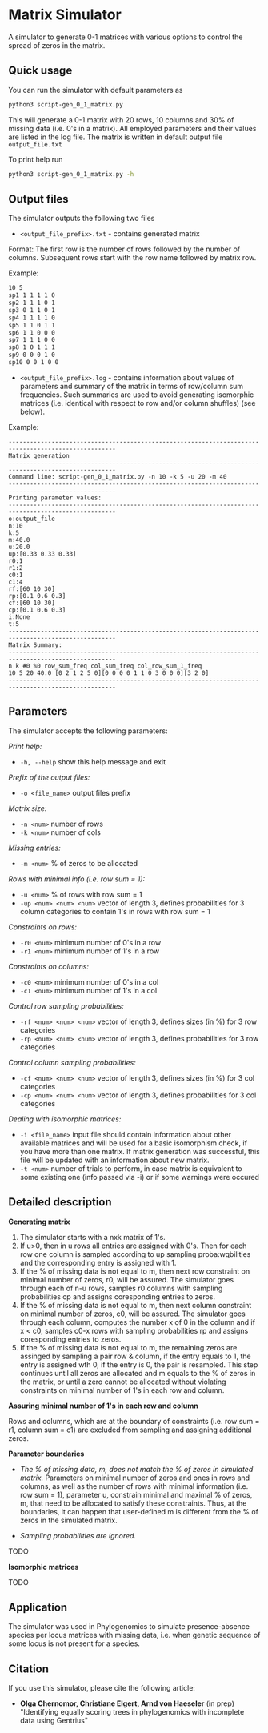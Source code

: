 # Matrix Simulator
A simulator to generate 0-1 matrices with various options to control the spread of zeros in the matrix.

## Quick usage
You can run the simulator with default parameters as
```bash
python3 script-gen_0_1_matrix.py
```
This will generate a 0-1 matrix with 20 rows, 10 columns and 30% of missing data (i.e. 0's in a matrix). All employed parameters and their values are listed in the log file. The matrix is written in default output file `output_file.txt`

To print help run
```bash
python3 script-gen_0_1_matrix.py -h
```
## Output files
The simulator outputs the following two files
* `<output_file_prefix>.txt` - contains generated matrix

Format: 
The first row is the number of rows followed by the number of columns. Subsequent rows start with the row name followed by matrix row.

Example:
```bash
10 5
sp1 1 1 1 1 0
sp2 1 1 1 0 1
sp3 0 1 1 0 1
sp4 1 1 1 1 0
sp5 1 1 0 1 1
sp6 1 1 0 0 0
sp7 1 1 1 0 0
sp8 1 0 1 1 1
sp9 0 0 0 1 0
sp10 0 0 1 0 0
```

* `<output_file_prefix>.log` - contains information about values of parameters and summary of the matrix in terms of row/column sum frequencies. Such summaries are used to avoid generating isomorphic matrices (i.e. identical with respect to row and/or column shuffles) (see below).

Example:
```
----------------------------------------------------------------------------------------------------
Matrix generation
----------------------------------------------------------------------------------------------------
Command line: script-gen_0_1_matrix.py -n 10 -k 5 -u 20 -m 40
----------------------------------------------------------------------------------------------------
Printing parameter values:
----------------------------------------------------------------------------------------------------
o:output_file
n:10
k:5
m:40.0
u:20.0
up:[0.33 0.33 0.33]
r0:1
r1:2
c0:1
c1:4
rf:[60 10 30]
rp:[0.1 0.6 0.3]
cf:[60 10 30]
cp:[0.1 0.6 0.3]
i:None
t:5
----------------------------------------------------------------------------------------------------
Matrix Summary:
----------------------------------------------------------------------------------------------------
n k #0 %0 row_sum_freq col_sum_freq col_row_sum_1_freq
10 5 20 40.0 [0 2 1 2 5 0][0 0 0 0 1 1 0 3 0 0 0][3 2 0]
----------------------------------------------------------------------------------------------------
```

## Parameters
The simulator accepts the following parameters:

*Print help:*
* `-h, --help`            show this help message and exit

*Prefix of the output files:*
* `-o <file_name>`        output files prefix

*Matrix size:*
* `-n <num>`              number of rows
* `-k <num>`              number of cols

*Missing entries:*
* `-m <num>`              % of zeros to be allocated

*Rows with minimal info (i.e. row sum = 1):*
* `-u <num>`              % of rows with row sum = 1
* `-up <num> <num> <num>` vector of length 3, defines probabilities for 3 column categories to contain 1's in rows with row sum = 1

*Constraints on rows:*
* `-r0 <num>`             minimum number of 0's in a row
* `-r1 <num>`             minimum number of 1's in a row

*Constraints on columns:*
* `-c0 <num>`             minimum number of 0's in a col
* `-c1 <num>`             minimum number of 1's in a col

*Control row sampling probabilities:*
* `-rf <num> <num> <num>` vector of length 3, defines sizes (in %) for 3 row categories
* `-rp <num> <num> <num>` vector of length 3, defines probabilities for 3 row categories

*Control column sampling probabilities:*
* `-cf <num> <num> <num>` vector of length 3, defines sizes (in %) for 3 col categories
* `-cp <num> <num> <num>` vector of length 3, defines probabilities for 3 col categories

*Dealing with isomorphic matrices:*
* `-i <file_name>`        input file should contain information about other available matrices and will be used for a basic isomorphism check, if you have more than one matrix. If
                        matrix generation was successful, this file will be updated with an information about new matrix.
* `-t <num>` number of trials to perform, in case matrix is equivalent to some existing one (info passed via -i) or if some warnings were occured


## Detailed description

**Generating matrix**
1. The simulator starts with a nxk matrix of 1's.
2. If u>0, then in u rows all entries are assigned with 0's. Then for each row one column is sampled according to up sampling proba:wqbilities and the corresponding entry is assigned with 1.
3. If the % of missing data is not equal to m, then next row constraint on minimal number of zeros, r0, will be assured. The simulator goes through each of n-u rows, samples r0 columns with sampling probabilities cp and assigns coresponding entries to zeros.
4. If the % of missing data is not equal to m, then next column constraint on minimal number of zeros, c0, will be assured. The simulator goes through each column, computes the number x of 0 in the column and if x < c0, samples c0-x rows with sampling probabilities rp and assigns coresponding entries to zeros.
5. If the % of missing data is not equal to m, the remaining zeros are assinged by sampling a pair row & column, if the entry equals to 1, the entry is assigned wth 0, if the entry is 0, the pair is resampled. This step continues until all zeros are allocated and m equals to the % of zeros in the matrix, or until a zero cannot be allocated without violating constraints on minimal number of 1's in each row and column.

**Assuring minimal number of 1's in each row and column**

Rows and columns, which are at the boundary of constraints (i.e. row sum = r1, column sum = c1) are excluded from sampling and assigning additional zeros.

**Parameter boundaries**

* *The % of missing data, m, does not match the % of zeros in simulated matrix.* Parameters on minimal number of zeros and ones in rows and columns, as well as the number of rows with minimal information (i.e. row sum = 1), parameter u, constrain minimal and maximal % of zeros, m, that need to be allocated to satisfy these constraints. Thus, at the boundaries, it can happen that user-defined m is different from the % of zeros in the simulated matrix.

* *Sampling probabilities are ignored.*

TODO 

**Isomorphic matrices**

TODO

## Application
The simulator was used in Phylogenomics to simulate presence-absence species per locus matrices with missing data, i.e. when genetic sequence of some locus is not present for a species.

## Citation
If you use this simulator, please cite the following article:

* **Olga Chernomor, Christiane Elgert, Arnd von Haeseler** (in prep) "Identifying equally scoring trees in phylogenomics with incomplete data using Gentrius"
